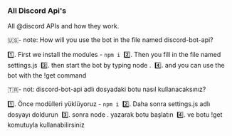 ### All Discord Api's

All @discord APIs and how they work.



🇺🇸- note: How will you use the bot in the file named discord-bot-api? 

1️⃣. First we install the modules - `npm i`
‌
2️⃣. Then you fill in the file named settings.js
‌
3️⃣. then start the bot by typing node .
‌
4️⃣. and you can use the bot with the !get command
‌

🇹🇷- not: discord-bot-api adlı dosyadaki botu nasıl kullanacaksınız?

1️⃣. Önce modülleri yüklüyoruz - `npm i`
‌
2️⃣. Daha sonra settings.js adlı dosyayı doldurun
‌
3️⃣. sonra node . yazarak botu başlatın
‌
4️⃣. ve botu !get komutuyla kullanabilirsiniz
